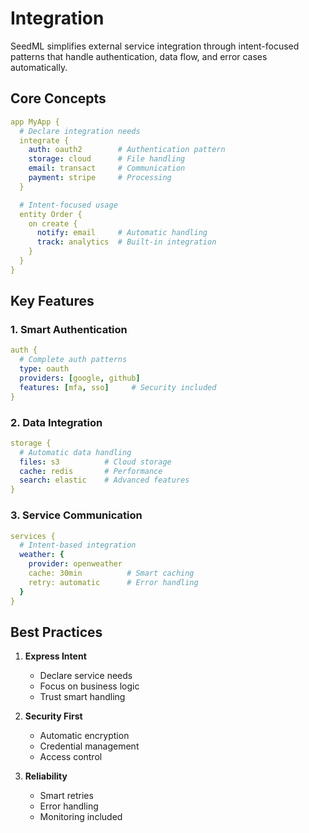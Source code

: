 # Integration

SeedML simplifies external service integration through intent-focused patterns that handle authentication, data flow, and error cases automatically.

## Core Concepts

```yaml
app MyApp {
  # Declare integration needs
  integrate {
    auth: oauth2        # Authentication pattern
    storage: cloud      # File handling
    email: transact     # Communication
    payment: stripe     # Processing
  }

  # Intent-focused usage
  entity Order {
    on create {
      notify: email     # Automatic handling
      track: analytics  # Built-in integration
    }
  }
}
```

## Key Features

### 1. Smart Authentication
```yaml
auth {
  # Complete auth patterns
  type: oauth
  providers: [google, github]
  features: [mfa, sso]     # Security included
}
```

### 2. Data Integration
```yaml
storage {
  # Automatic data handling
  files: s3          # Cloud storage
  cache: redis       # Performance
  search: elastic    # Advanced features
}
```

### 3. Service Communication
```yaml
services {
  # Intent-based integration
  weather: {
    provider: openweather
    cache: 30min          # Smart caching
    retry: automatic      # Error handling
  }
}
```

## Best Practices

1. **Express Intent**
   - Declare service needs
   - Focus on business logic
   - Trust smart handling

2. **Security First**
   - Automatic encryption
   - Credential management
   - Access control

3. **Reliability**
   - Smart retries
   - Error handling
   - Monitoring included
